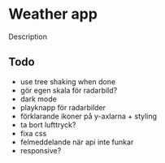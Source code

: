 # Weather app

Description

## Todo

- use tree shaking when done
- gör egen skala för radarbild?
- dark mode
- playknapp för radarbilder
- förklarande ikoner på y-axlarna + styling
- ta bort lufttryck?
- fixa css
- felmeddelande när api inte funkar
- responsive?
